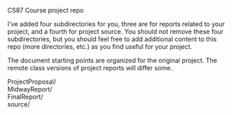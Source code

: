 CS87 Course project repo 

I've added four subdirectories for you, three are for reports related to your 
project, and a fourth for project source.  You should not remove these
four subdirectories, but you should feel free to add additional content 
to this repo (more directories, etc.) as you find useful for your project.

The document starting points are organized for the original project.
The remote class versions of project reports will differ some.

ProjectProposal/  
MidwayReport/  
FinalReport/  
source/

